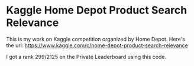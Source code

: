 # Kaggle Home Depot Product Search Relevance
This is my work on Kaggle competition organized by Home Depot.
Here's the url:
https://www.kaggle.com/c/home-depot-product-search-relevance

I got a rank 299/2125 on the Private Leaderboard using this code. 
